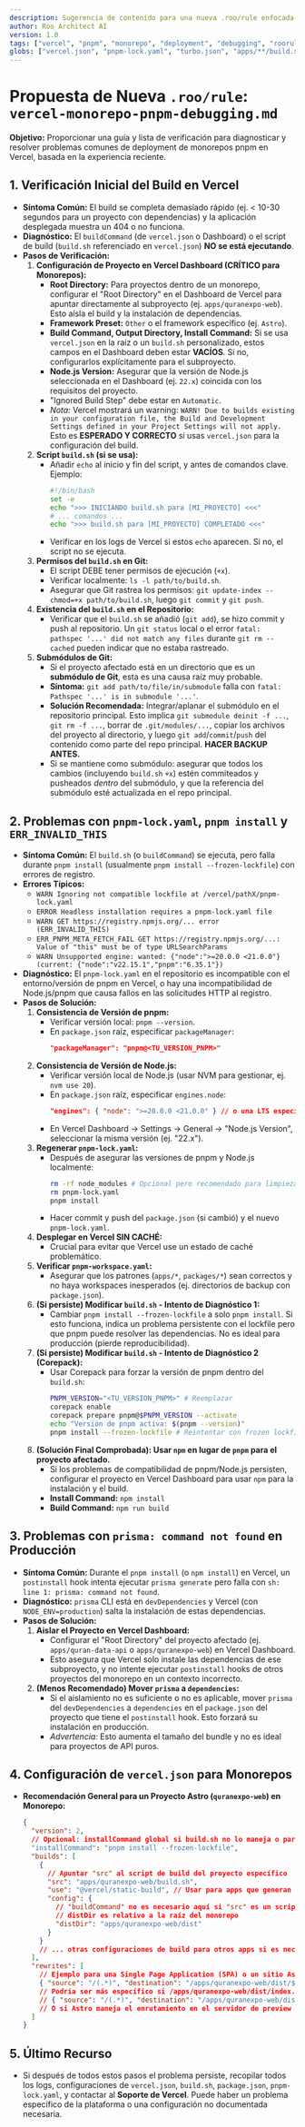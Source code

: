 ```yaml
---
description: Sugerencia de contenido para una nueva .roo/rule enfocada en el debugging de deployments de monorepos pnpm en Vercel.
author: Roo Architect AI
version: 1.0
tags: ["vercel", "pnpm", "monorepo", "deployment", "debugging", "roorules-suggestion"]
globs: ["vercel.json", "pnpm-lock.yaml", "turbo.json", "apps/**/build.sh"]
---
```


# Propuesta de Nueva `.roo/rule`: `vercel-monorepo-pnpm-debugging.md`

**Objetivo:** Proporcionar una guía y lista de verificación para diagnosticar y resolver problemas comunes de deployment de monorepos pnpm en Vercel, basada en la experiencia reciente.

## 1. Verificación Inicial del Build en Vercel

*   **Síntoma Común:** El build se completa demasiado rápido (ej. < 10-30 segundos para un proyecto con dependencias) y la aplicación desplegada muestra un 404 o no funciona.
*   **Diagnóstico:** El `buildCommand` (de `vercel.json` o Dashboard) o el script de build (`build.sh` referenciado en `vercel.json`) **NO se está ejecutando**.
*   **Pasos de Verificación:**
    1.  **Configuración de Proyecto en Vercel Dashboard (CRÍTICO para Monorepos):**
        *   **Root Directory:** Para proyectos dentro de un monorepo, configurar el "Root Directory" en el Dashboard de Vercel para apuntar directamente al subproyecto (ej. `apps/quranexpo-web`). Esto aísla el build y la instalación de dependencias.
        *   **Framework Preset:** `Other` o el framework específico (ej. `Astro`).
        *   **Build Command, Output Directory, Install Command:** Si se usa `vercel.json` en la raíz o un `build.sh` personalizado, estos campos en el Dashboard deben estar **VACÍOS**. Si no, configurarlos explícitamente para el subproyecto.
        *   **Node.js Version:** Asegurar que la versión de Node.js seleccionada en el Dashboard (ej. `22.x`) coincida con los requisitos del proyecto.
        *   "Ignored Build Step" debe estar en `Automatic`.
        *   *Nota:* Vercel mostrará un warning: `WARN! Due to builds existing in your configuration file, the Build and Development Settings defined in your Project Settings will not apply.` Esto es **ESPERADO Y CORRECTO** si usas `vercel.json` para la configuración del build.
    2.  **Script `build.sh` (si se usa):**
        *   Añadir `echo` al inicio y fin del script, y antes de comandos clave. Ejemplo:
            ```bash
            #!/bin/bash
            set -e
            echo ">>> INICIANDO build.sh para [MI_PROYECTO] <<<"
            # ... comandos ...
            echo ">>> build.sh para [MI_PROYECTO] COMPLETADO <<<"
            ```
        *   Verificar en los logs de Vercel si estos `echo` aparecen. Si no, el script no se ejecuta.
    3.  **Permisos del `build.sh` en Git:**
        *   El script DEBE tener permisos de ejecución (`+x`).
        *   Verificar localmente: `ls -l path/to/build.sh`.
        *   Asegurar que Git rastrea los permisos: `git update-index --chmod=+x path/to/build.sh`, luego `git commit` y `git push`.
    4.  **Existencia del `build.sh` en el Repositorio:**
        *   Verificar que el `build.sh` se añadió (`git add`), se hizo commit y push al repositorio. Un `git status` local o el error `fatal: pathspec '...' did not match any files` durante `git rm --cached` pueden indicar que no estaba rastreado.
    5.  **Submódulos de Git:**
        *   Si el proyecto afectado está en un directorio que es un **submódulo de Git**, esta es una causa raíz muy probable.
        *   **Síntoma:** `git add path/to/file/in/submodule` falla con `fatal: Pathspec '...' is in submodule '...'`.
        *   **Solución Recomendada:** Integrar/aplanar el submódulo en el repositorio principal. Esto implica `git submodule deinit -f ...`, `git rm -f ...`, borrar de `.git/modules/...`, copiar los archivos del proyecto al directorio, y luego `git add`/`commit`/`push` del contenido como parte del repo principal. **HACER BACKUP ANTES.**
        *   Si se mantiene como submódulo: asegurar que todos los cambios (incluyendo `build.sh` `+x`) estén commiteados y pusheados *dentro* del submódulo, y que la referencia del submódulo esté actualizada en el repo principal.

## 2. Problemas con `pnpm-lock.yaml`, `pnpm install` y `ERR_INVALID_THIS`
 
 *   **Síntoma Común:** El `build.sh` (o `buildCommand`) se ejecuta, pero falla durante `pnpm install` (usualmente `pnpm install --frozen-lockfile`) con errores de registro.
 *   **Errores Típicos:**
     *   `WARN Ignoring not compatible lockfile at /vercel/pathX/pnpm-lock.yaml`
     *   `ERROR Headless installation requires a pnpm-lock.yaml file`
     *   `WARN GET https://registry.npmjs.org/... error (ERR_INVALID_THIS)`
     *   `ERR_PNPM_META_FETCH_FAIL GET https://registry.npmjs.org/...: Value of "this" must be of type URLSearchParams`
     *   `WARN Unsupported engine: wanted: {"node":">=20.0.0 <21.0.0"} (current: {"node":"v22.15.1","pnpm":"6.35.1"})`
 *   **Diagnóstico:** El `pnpm-lock.yaml` en el repositorio es incompatible con el entorno/versión de pnpm en Vercel, o hay una incompatibilidad de Node.js/pnpm que causa fallos en las solicitudes HTTP al registro.
 *   **Pasos de Solución:**
     1.  **Consistencia de Versión de pnpm:**
         *   Verificar versión local: `pnpm --version`.
         *   En `package.json` raíz, especificar `packageManager`:
             ```json
             "packageManager": "pnpm@<TU_VERSION_PNPM>"
             ```
     2.  **Consistencia de Versión de Node.js:**
         *   Verificar versión local de Node.js (usar NVM para gestionar, ej. `nvm use 20`).
         *   En `package.json` raíz, especificar `engines.node`:
             ```json
             "engines": { "node": ">=20.0.0 <21.0.0" } // o una LTS específica
             ```
         *   En Vercel Dashboard -> Settings -> General -> "Node.js Version", seleccionar la misma versión (ej. "22.x").
     3.  **Regenerar `pnpm-lock.yaml`:**
         *   Después de asegurar las versiones de pnpm y Node.js localmente:
             ```bash
             rm -rf node_modules # Opcional pero recomendado para limpieza total
             rm pnpm-lock.yaml
             pnpm install
             ```
         *   Hacer commit y push del `package.json` (si cambió) y el nuevo `pnpm-lock.yaml`.
     4.  **Desplegar en Vercel SIN CACHÉ:**
         *   Crucial para evitar que Vercel use un estado de caché problemático.
     5.  **Verificar `pnpm-workspace.yaml`:**
         *   Asegurar que los patrones (`apps/*`, `packages/*`) sean correctos y no haya workspaces inesperados (ej. directorios de backup con `package.json`).
     6.  **(Si persiste) Modificar `build.sh` - Intento de Diagnóstico 1:**
         *   Cambiar `pnpm install --frozen-lockfile` a solo `pnpm install`. Si esto funciona, indica un problema persistente con el lockfile pero que pnpm puede resolver las dependencias. No es ideal para producción (pierde reproducibilidad).
     7.  **(Si persiste) Modificar `build.sh` - Intento de Diagnóstico 2 (Corepack):**
         *   Usar Corepack para forzar la versión de pnpm dentro del `build.sh`:
             ```bash
             PNPM_VERSION="<TU_VERSION_PNPM>" # Reemplazar
             corepack enable
             corepack prepare pnpm@$PNPM_VERSION --activate
             echo "Versión de pnpm activa: $(pnpm --version)"
             pnpm install --frozen-lockfile # Reintentar con frozen lockfile
             ```
     8.  **(Solución Final Comprobada): Usar `npm` en lugar de `pnpm` para el proyecto afectado.**
         *   Si los problemas de compatibilidad de pnpm/Node.js persisten, configurar el proyecto en Vercel Dashboard para usar `npm` para la instalación y el build.
         *   **Install Command:** `npm install`
         *   **Build Command:** `npm run build`
 
 ## 3. Problemas con `prisma: command not found` en Producción
 
 *   **Síntoma Común:** Durante el `pnpm install` (o `npm install`) en Vercel, un `postinstall` hook intenta ejecutar `prisma generate` pero falla con `sh: line 1: prisma: command not found`.
 *   **Diagnóstico:** `prisma` CLI está en `devDependencies` y Vercel (con `NODE_ENV=production`) salta la instalación de estas dependencias.
 *   **Pasos de Solución:**
     1.  **Aislar el Proyecto en Vercel Dashboard:**
         *   Configurar el "Root Directory" del proyecto afectado (ej. `apps/quran-data-api` o `apps/quranexpo-web`) en Vercel Dashboard.
         *   Esto asegura que Vercel solo instale las dependencias de ese subproyecto, y no intente ejecutar `postinstall` hooks de otros proyectos del monorepo en un contexto incorrecto.
     2.  **(Menos Recomendado) Mover `prisma` a `dependencies`:**
         *   Si el aislamiento no es suficiente o no es aplicable, mover `prisma` del `devDependencies` a `dependencies` en el `package.json` del proyecto que tiene el `postinstall` hook. Esto forzará su instalación en producción.
         *   *Advertencia:* Esto aumenta el tamaño del bundle y no es ideal para proyectos de API puros.
 
 ## 4. Configuración de `vercel.json` para Monorepos
 
 *   **Recomendación General para un Proyecto Astro (`quranexpo-web`) en Monorepo:**
     ```json
     {
       "version": 2,
       // Opcional: installCommand global si build.sh no lo maneja o para setup inicial
       "installCommand": "pnpm install --frozen-lockfile",
       "builds": [
         {
           // Apuntar "src" al script de build del proyecto específico
           "src": "apps/quranexpo-web/build.sh",
           "use": "@vercel/static-build", // Usar para apps que generan output estático
           "config": {
             // "buildCommand" no es necesario aquí si "src" es un script ejecutable
             // distDir es relativo a la raíz del monorepo
             "distDir": "apps/quranexpo-web/dist"
           }
         }
         // ... otras configuraciones de build para otros apps si es necesario ...
       ],
       "rewrites": [
         // Ejemplo para una Single Page Application (SPA) o un sitio Astro
         { "source": "/(.*)", "destination": "/apps/quranexpo-web/dist/$1" }
         // Podría ser más específico si /apps/quranexpo-web/dist/index.html es el entrypoint:
         // { "source": "/(.*)", "destination": "/apps/quranexpo-web/dist/index.html" }
         // O si Astro maneja el enrutamiento en el servidor de preview (menos común para static-build)
       ]
     }
     ```
 
 ## 5. Último Recurso
 *   Si después de todos estos pasos el problema persiste, recopilar todos los logs, configuraciones de `vercel.json`, `build.sh`, `package.json`, `pnpm-lock.yaml`, y contactar al **Soporte de Vercel**. Puede haber un problema específico de la plataforma o una configuración no documentada necesaria.